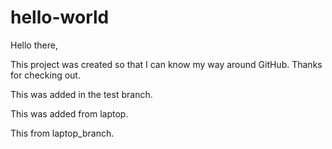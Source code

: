 hello-world
===========

Hello there,

This project was created so that I can know my way around GitHub. Thanks for checking out.

This was added in the test branch.

This was added from laptop.

This from laptop_branch.
